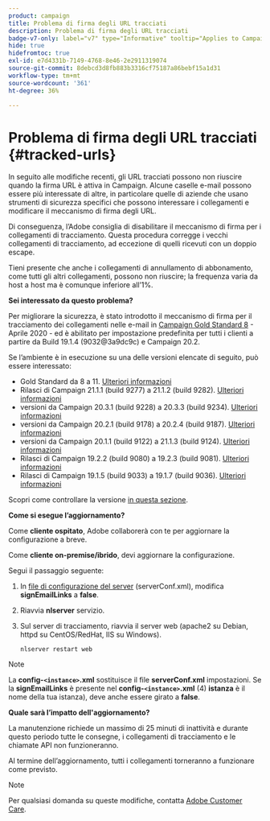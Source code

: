 ```yaml
---
product: campaign
title: Problema di firma degli URL tracciati
description: Problema di firma degli URL tracciati
badge-v7-only: label="v7" type="Informative" tooltip="Applies to Campaign Classic v7 only"
hide: true
hidefromtoc: true
exl-id: e7d4331b-7149-4768-8e46-2e2911319074
source-git-commit: 8debcd3d8fb883b3316cf75187a86bebf15a1d31
workflow-type: tm+mt
source-wordcount: '361'
ht-degree: 36%

---
```


# Problema di firma degli URL tracciati {#tracked-urls}



In seguito alle modifiche recenti, gli URL tracciati possono non riuscire quando la firma URL è attiva in Campaign. Alcune caselle e-mail possono essere più interessate di altre, in particolare quelle di aziende che usano strumenti di sicurezza specifici che possono interessare i collegamenti e modificare il meccanismo di firma degli URL.

Di conseguenza, l’Adobe consiglia di disabilitare il meccanismo di firma per i collegamenti di tracciamento. Questa procedura corregge i vecchi collegamenti di tracciamento, ad eccezione di quelli ricevuti con un doppio escape.

Tieni presente che anche i collegamenti di annullamento di abbonamento, come tutti gli altri collegamenti, possono non riuscire; la frequenza varia da host a host ma è comunque inferiore all’1%.

**Sei interessato da questo problema?**

Per migliorare la sicurezza, è stato introdotto il meccanismo di firma per il tracciamento dei collegamenti nelle e-mail in [Campaign Gold Standard 8](../../rn/using/gold-standard.md#gs8) - Aprile 2020 - ed è abilitato per impostazione predefinita per tutti i clienti a partire da Build 19.1.4 (9032@3a9dc9c) e Campaign 20.2.

Se l’ambiente è in esecuzione su una delle versioni elencate di seguito, può essere interessato:

* Gold Standard da 8 a 11. [Ulteriori informazioni](../../rn/using/gold-standard.md#gs-8)
* Rilasci di Campaign 21.1.1 (build 9277) a 21.1.2 (build 9282). [Ulteriori informazioni](../../rn/using/latest-release.md)
* versioni da Campaign 20.3.1 (build 9228) a 20.3.3 (build 9234). [Ulteriori informazioni](../../rn/using/release--2020.md#release-20-3)
* versioni da Campaign 20.2.1 (build 9178) a 20.2.4 (build 9187). [Ulteriori informazioni](../../rn/using/release--2020.md#release-20-2)
* versioni da Campaign 20.1.1 (build 9122) a 21.1.3 (build 9124). [Ulteriori informazioni](../../rn/using/release--2020.md#release-20-1)
* Rilasci di Campaign 19.2.2 (build 9080) a 19.2.3 (build 9081). [Ulteriori informazioni](../../rn/using/release--2019.md#release-19-2)
* Rilasci di Campaign 19.1.5 (build 9033) a 19.1.7 (build 9036). [Ulteriori informazioni](../../rn/using/release--2019.md#release-19-1)


Scopri come controllare la versione [in questa sezione](../../platform/using/launching-adobe-campaign.md#getting-your-campaign-version).

**Come si esegue l’aggiornamento?**

Come **cliente ospitato**, Adobe collaborerà con te per aggiornare la configurazione a breve.

Come **cliente on-premise/ibrido**, devi aggiornare la configurazione.

Segui il passaggio seguente:

1. In [file di configurazione del server](../../installation/using/the-server-configuration-file.md) (serverConf.xml), modifica **signEmailLinks** a **false**.
1. Riavvia **nlserver** servizio.
1. Sul server di tracciamento, riavvia il server web (apache2 su Debian, httpd su CentOS/RedHat, IIS su Windows).

   ```
   nlserver restart web
   ```

>[!NOTE]
>
>La **config-`<instance>`.xml** sostituisce il file **serverConf.xml** impostazioni. Se la **signEmailLinks** è presente nel  **config-`<instance>`.xml** (4) **istanza** è il nome della tua istanza), deve anche essere girato a **false**.

**Quale sarà l’impatto dell&#39;aggiornamento?**

La manutenzione richiede un massimo di 25 minuti di inattività e durante questo periodo tutte le consegne, i collegamenti di tracciamento e le chiamate API non funzioneranno.

Al termine dell’aggiornamento, tutti i collegamenti torneranno a funzionare come previsto.

>[!NOTE]
>
>Per qualsiasi domanda su queste modifiche, contatta [Adobe Customer Care](https://helpx.adobe.com/it/enterprise/admin-guide.html/enterprise/using/support-for-experience-cloud.ug.html).
